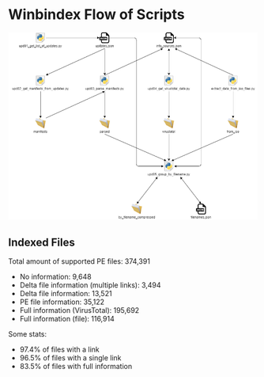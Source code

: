 # Winbindex Flow of Scripts

![winbindex-scripts-flow.png](winbindex-scripts-flow.png)

## Indexed Files

<!--FileStats-->
Total amount of supported PE files: 374,391

* No information: 9,648
* Delta file information (multiple links): 3,494
* Delta file information: 13,521
* PE file information: 35,122
* Full information (VirusTotal): 195,692
* Full information (file): 116,914

Some stats:

* 97.4% of files with a link
* 96.5% of files with a single link
* 83.5% of files with full information
<!--/FileStats-->
